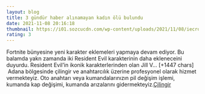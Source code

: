 ```yaml
--- 
layout: blog
title: 3 gündür haber alınamayan kadın ölü bulundu
date: 2021-11-08 20:16:18
thumbnail: https://i01.sozcucdn.com/wp-content/uploads/2021/11/08/iecrop/olu1_19091788_16_9_1636402566-670x371.jpg
rating: 3
---
```

Fortnite bünyesine yeni karakter eklemeleri yapmaya devam ediyor. Bu balamda yakn zamanda iki Resident Evil karakterinin daha ekleneceini duyurdu. Resident Evil’in ikonik karakterlerinden olan Jill V… [+1447 chars]</br>&nbsp;Adana bölgesinde çilingir ve anahtarcılık üzerine profesyonel olarak hizmet vermekteyiz. Oto anahtarı veya kumandalarınızın pil değişim işlemi, kumanda kap değişimi, kumanda arızalarını gidermekteyiz.<a href="https://www.cilingiradana.net/">Çilingir</a>